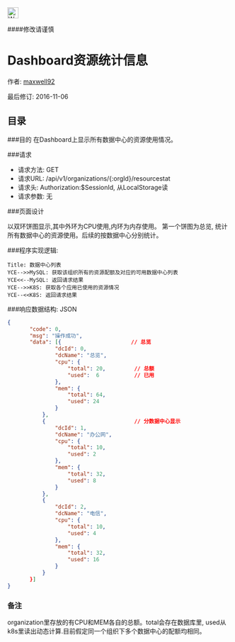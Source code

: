 <img src="http://kubernetes.io/kubernetes/img/warning.png" alt="WARNING" width="25" height="25"> 

####修改请谨慎

Dashboard资源统计信息
==============

作者: [maxwell92](https://github.com/maxwell92)

最后修订: 2016-11-06

目录
--------------
###目的
在Dashboard上显示所有数据中心的资源使用情况。


###请求

* 请求方法: GET 
* 请求URL: /api/v1/organizations/{:orgId}/resourcestat
* 请求头: Authorization:$SessionId, 从LocalStorage读 
* 请求参数: 无


###页面设计 

以双环饼图显示,其中外环为CPU使用,内环为内存使用。
第一个饼图为总览, 统计所有数据中心的资源使用。后续的按数据中心分别统计。


###程序实现逻辑:

```Sequence
Title: 数据中心列表 
YCE-->>MySQL: 获取该组织所有的资源配额及对应的可用数据中心列表
YCE<<--MySQL: 返回请求结果
YCE-->>K8S: 获取各个应用已使用的资源情况 
YCE--<<K8S: 返回请求结果
```

###响应数据结构: 
JSON
```json
{
       "code": 0,
       "msg": "操作成功",
       "data": [{                      // 总览
               "dcId": 0,
               "dcName": "总览",
               "cpu": {
                   "total": 20,         // 总额
                   "used":  6           // 已用
               }, 
               "mem": {
                   "total": 64,
                   "used": 24
               }
           },
           {                            // 分数据中心显示
               "dcId": 1,
               "dcName": "办公网",
               "cpu": {
                   "total": 10,
                   "used": 2
               }, 
               "mem": {
                   "total": 32,
                   "used": 8 
               } 
           },
           {
               "dcId": 2,
               "dcName": "电信",
               "cpu": {
                   "total": 10,
                   "used": 4
               }, 
               "mem": {
                   "total": 32,
                   "used": 16 
               }
           }
       }]
}
```

### 备注
organization里存放的有CPU和MEM各自的总额。total会存在数据库里, used从k8s里读出动态计算.目前假定同一个组织下多个数据中心的配额均相同。
